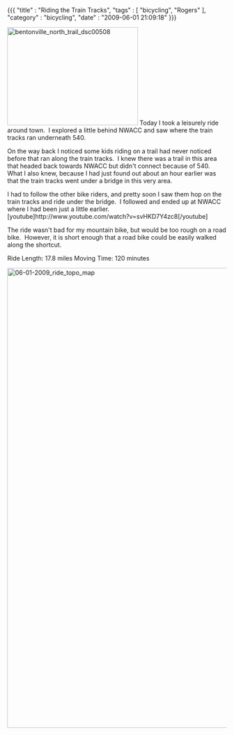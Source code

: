 {{{ "title" : "Riding the Train Tracks", "tags" : [ "bicycling", "Rogers" ], "category" : "bicycling", "date" : "2009-06-01 21:09:18" }}}

<img class="size-full wp-image-106 alignleft" title="bentonville_north_trail_dsc00508" src="https://s3.amazonaws.com/mark-ott-info/images/blog/2009/06/bentonville_north_trail_dsc00508.jpg" alt="bentonville_north_trail_dsc00508" width="300" height="225" />
Today I took a leisurely ride around town.  I explored a little behind NWACC and saw where the train tracks ran underneath 540.

On the way back I noticed some kids riding on a trail had never noticed before that ran along the train tracks.  I knew there was a trail in this area that headed back towards NWACC but didn't connect because of 540.  What I also knew, because I had just found out about an hour earlier was that the train tracks went under a bridge in this very area.
<p style="text-align: left;">I had to follow the other bike riders, and pretty soon I saw them hop on the train tracks and ride under the bridge.  I followed and ended up at NWACC where I had been just a little earlier.
[youtube]http://www.youtube.com/watch?v=svHKD7Y4zc8[/youtube]
</p>

The ride wasn't bad for my mountain bike, but would be too rough on a road bike.  However, it is short enough that a road bike could be easily walked along the shortcut.

Ride Length: 17.8 miles
Moving Time: 120 minutes

<a href="https://s3.amazonaws.com/mark-ott-info/images/blog/2009/06/06-01-2009tpomb-1024x941.jpg">
<img class="aligncenter size-full wp-image-100" title="06-01-2009_ride_topo_map" src="https://s3.amazonaws.com/mark-ott-info/images/blog/2009/06/06-01-2009tpomb.jpg" alt="06-01-2009_ride_topo_map" width="1148" height="1056" />
</a>